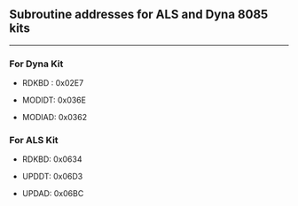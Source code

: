 ## Subroutine addresses for ALS and Dyna 8085 kits
-----------------------------------------------

### For Dyna Kit
* RDKBD : 0x02E7

* MODIDT: 0x036E

* MODIAD: 0x0362

### For ALS Kit
* RDKBD: 0x0634

* UPDDT: 0x06D3

* UPDAD: 0x06BC
